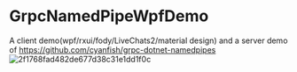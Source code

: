 # GrpcNamedPipeWpfDemo

A client demo(wpf/rxui/fody/LiveChats2/material design) and a server demo of https://github.com/cyanfish/grpc-dotnet-namedpipes
![2f1768fad482de677d38c31e1dd1f0c](https://github.com/NeverMorewd/GrpcNamedPipeWpfDemo/assets/10544200/20df5f05-c13e-4d4b-a180-3f3015a7a4f6)
